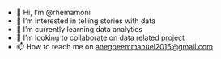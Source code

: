 - 👋 Hi, I’m @rhemamoni
- 👀 I’m interested in telling stories with data
- 🌱 I’m currently learning data analytics
- 💞️ I’m looking to collaborate on data related project
- 📫 How to reach me on anegbeemmanuel2016@gmail.com

<!---
rhemamoni/rhemamoni is a ✨ special ✨ repository because its `README.md` (this file) appears on your GitHub profile.
You can click the Preview link to take a look at your changes.
--->
